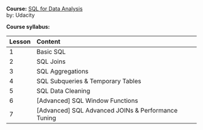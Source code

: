 **Course:** [SQL for Data Analysis](https://www.udacity.com/course/sql-for-data-analysis--ud198)<br>
by: Udacity

**Course syllabus:**

Lesson | Content
:------|:-------
1  | Basic SQL
2  | SQL Joins
3  | SQL Aggregations
4  | SQL Subqueries & Temporary Tables
5  | SQL Data Cleaning
6  | [Advanced] SQL Window Functions
7  | [Advanced] SQL Advanced JOINs & Performance Tuning
